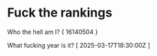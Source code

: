 # Fuck the rankings

Who the hell am I?
{ 16140504 }

What fucking year is it?
[ 2025-03-17T18:30:00Z ]
